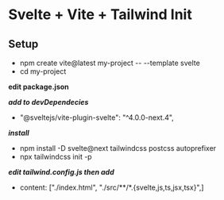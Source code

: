 # Svelte + Vite + Tailwind Init



## Setup
- npm create vite@latest my-project -- --template svelte
- cd my-project

**edit package.json**

***add to devDependecies***
- "@sveltejs/vite-plugin-svelte": "^4.0.0-next.4",

 ***install***
 - npm install -D svelte@next tailwindcss postcss autoprefixer
 - npx tailwindcss init -p

***edit tailwind.config.js then add***
- content: ["./index.html", "./src/**/*.{svelte,js,ts,jsx,tsx}",]

